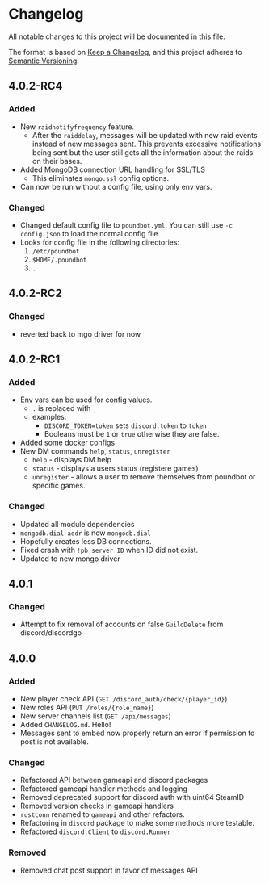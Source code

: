 # Changelog

All notable changes to this project will be documented in this file.

The format is based on [Keep a Changelog](https://keepachangelog.com/en/1.0.0/),
and this project adheres to [Semantic Versioning](https://semver.org/spec/v2.0.0.html).

## 4.0.2-RC4

### Added
- New `raidnotifyfrequency` feature.
  - After the `raiddelay`, messages will be updated with new
    raid events instead of new messages sent. This prevents
    excessive notifications being sent but the user still
    gets all the information about the raids on their bases.
- Added MongoDB connection URL handling for SSL/TLS
  - This eliminates `mongo.ssl` config options.
- Can now be run without a config file, using only env vars.

### Changed
- Changed default config file to `poundbot.yml`. You can still use 
  `-c config.json` to load the normal config file
- Looks for config file in the following directories:
  1. `/etc/poundbot`
  2. `$HOME/.poundbot`
  3. `.`

## 4.0.2-RC2

### Changed
- reverted back to mgo driver for now

## 4.0.2-RC1

### Added
- Env vars can be used for config values.
  - `.` is replaced with `_`
  - examples:
    - `DISCORD_TOKEN=token` sets `discord.token` to `token`
    - Booleans must be `1` or `true` otherwise they are false.
- Added some docker configs
- New DM commands `help`, `status`, `unregister`
  - `help` - displays DM help
  - `status` - displays a users status (registere games)
  - `unregister` - allows a user to remove themselves from poundbot or specific games.

### Changed
- Updated all module dependencies
- `mongodb.dial-addr` is now `mongodb.dial`
- Hopefully creates less DB connections.
- Fixed crash with `!pb server ID` when ID did not exist.
- Updated to new mongo driver

## 4.0.1

### Changed
- Attempt to fix removal of accounts on false `GuildDelete` from discord/discordgo

## 4.0.0

### Added
- New player check API (`GET /discord_auth/check/{player_id}`)
- New roles API (`PUT /roles/{role_name}`)
- New server channels list (`GET /api/messages`)
- Added `CHANGELOG.md`. Hello!
- Messages sent to embed now properly return an error if permission to post is not available.

### Changed
- Refactored API between gameapi and discord packages
- Refactored gameapi handler methods and logging
- Removed deprecated support for discord auth with uint64 SteamID
- Removed version checks in gameapi handlers
- `rustconn` renamed to `gameapi` and other refactors.
- Refactoring in `discord` package to make some methods more testable.
- Refactored `discord.Client` to `discord.Runner`

### Removed
- Removed chat post support in favor of messages API

